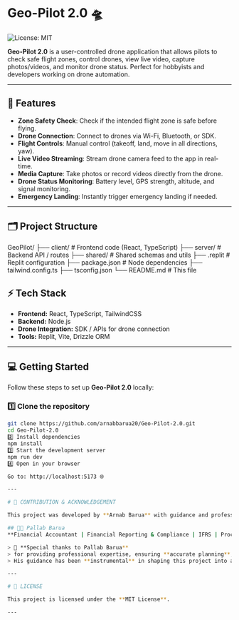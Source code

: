 # Geo-Pilot 2.0 🛸

![License: MIT](https://img.shields.io/badge/License-MIT-blue.svg)

**Geo-Pilot 2.0** is a user-controlled drone application that allows pilots to check safe flight zones, control drones, view live video, capture photos/videos, and monitor drone status. Perfect for hobbyists and developers working on drone automation.

---

## 🚀 Features

- **Zone Safety Check**: Check if the intended flight zone is safe before flying.  
- **Drone Connection**: Connect to drones via Wi-Fi, Bluetooth, or SDK.  
- **Flight Controls**: Manual control (takeoff, land, move in all directions, yaw).  
- **Live Video Streaming**: Stream drone camera feed to the app in real-time.  
- **Media Capture**: Take photos or record videos directly from the drone.  
- **Drone Status Monitoring**: Battery level, GPS strength, altitude, and signal monitoring.  
- **Emergency Landing**: Instantly trigger emergency landing if needed.  

---

## 🗂 Project Structure
GeoPilot/
├── client/ # Frontend code (React, TypeScript)
├── server/ # Backend API / routes
├── shared/ # Shared schemas and utils
├── .replit # Replit configuration
├── package.json # Node dependencies
├── tailwind.config.ts
├── tsconfig.json
└── README.md # This file
## ⚡ Tech Stack

- **Frontend:** React, TypeScript, TailwindCSS  
- **Backend:** Node.js  
- **Drone Integration:** SDK / APIs for drone connection  
- **Tools:** Replit, Vite, Drizzle ORM  

---
## 💻 Getting Started

Follow these steps to set up **Geo-Pilot 2.0** locally:

### 1️⃣ Clone the repository
```bash
git clone https://github.com/arnabbarua20/Geo-Pilot-2.0.git
cd Geo-Pilot-2.0
2️⃣ Install dependencies
npm install
3️⃣ Start the development server
npm run dev
4️⃣ Open in your browser

Go to: http://localhost:5173 🌐

---

# 🌟 CONTRIBUTION & ACKNOWLEDGEMENT

This project was developed by **Arnab Barua** with guidance and professional insights from my brother, **Pallab Barua**.

## 👨‍💼 Pallab Barua
**Financial Accountant | Financial Reporting & Compliance | IFRS | Process Automation | NZ Tax | Advanced Data & BI Tools Experience**

> 🔹 **Special thanks to Pallab Barua**  
> for providing professional expertise, ensuring **accurate planning**, **systematic project structuring**, and **financial insight** for this project.  
> His guidance has been **instrumental** in shaping this project into a **reliable and structured drone application**.

---

# 📄 LICENSE

This project is licensed under the **MIT License**.  

---




